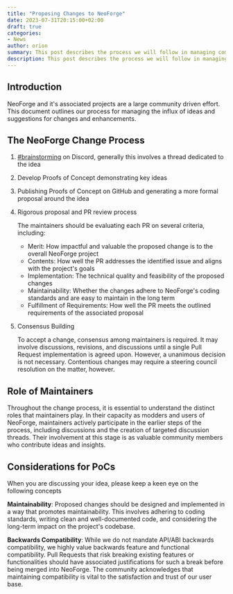 ```yaml
---
title: "Proposing Changes to NeoForge"
date: 2023-07-31T20:15:00+02:00
draft: true
categories:
- News
author: orion
summary: This post describes the process we will follow in managing community driven changes to NeoForge and associated projects
description: This post describes the process we will follow in managing community driven changes to NeoForge and associated projects
---
```

## Introduction
NeoForge and it's associated projects are a large community driven effort. This document outlines our process for managing the influx of ideas and suggestions for changes and enhancements.

## The NeoForge Change Process
1) [#brainstorming](https://discord.com/channels/313125603924639766/1105595318197825557) on Discord, generally this involves a thread dedicated to the idea
2) Develop Proofs of Concept demonstrating key ideas
3) Publishing Proofs of Concept on GitHub and generating a more formal proposal around the idea
4) Rigorous proposal and PR review process

    The maintainers should be evaluating each PR on several criteria, including:

   - Merit: How impactful and valuable the proposed change is to the overall NeoForge project
   - Contents: How well the PR addresses the identified issue and aligns with the project's goals
   - Implementation: The technical quality and feasibility of the proposed changes
   - Maintainability: Whether the changes adhere to NeoForge's coding standards and are easy to maintain in the long term
   - Fulfillment of Requirements: How well the PR meets the outlined requirements of the associated proposal

5) Consensus Building
   
    To accept a change, consensus among maintainers is required. It may involve discussions, revisions, and discussions until a single Pull Request implementation is agreed upon. However, a unanimous decision is not necessary. Contentious changes may require a steering council resolution on the matter, however.

## Role of Maintainers
Throughout the change process, it is essential to understand the distinct roles that maintainers play. In their capacity as modders and users of NeoForge, maintainers actively participate in the earlier steps of the process, including discussions and the creation of targeted discussion threads. Their involvement at this stage is as valuable community members who contribute ideas and insights.

## Considerations for PoCs
When you are discussing your idea, please keep a keen eye on the following concepts

**Maintainability**: Proposed changes should be designed and implemented in a way that promotes maintainability. This involves adhering to coding standards, writing clean and well-documented code, and considering the long-term impact on the project's codebase.

**Backwards Compatibility**: While we do not mandate API/ABI backwards compatibility, we highly value backwards feature and functional compatibility. Pull Requests that risk breaking existing features or functionalities should have associated justifications for such a break before being merged into NeoForge. The community acknowledges that maintaining compatibility is vital to the satisfaction and trust of our user base.
